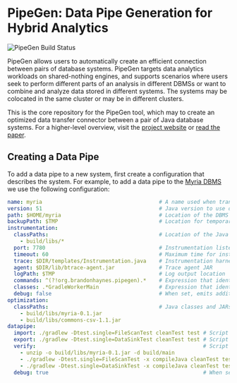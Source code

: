 # PipeGen: Data Pipe Generation for Hybrid Analytics

![PipeGen Build Status](https://travis-ci.org/uwdb/pipegen.svg?branch=master "Build Status")

PipeGen allows users to automatically create an efficient connection between pairs of database systems. PipeGen targets data analytics workloads on shared-nothing engines, and supports scenarios where users seek to perform different parts of an analysis in different DBMSs or want to combine and analyze data stored in different systems. The systems may be colocated in the same cluster or may be in different clusters.

This is the core repository for the PipeGen tool, which may to create an optimized data transfer connector between a pair of Java database systems.  For a higher-level overview, visit the [project website](http://db.cs.washington.edu/projects/pipegen) or [read the paper](https://arxiv.org/pdf/1605.01664v2.pdf).

## Creating a Data Pipe

To add a data pipe to a new system, first create a configuration that describes the system.  For example, to add a data pipe to the [Myria DBMS](http://myria.cs.washington.edu/) we use the following configuration:

```YAML
name: myria 									# A name used when transferring data to this DBMS
version: 51										# Java version to use during instrumentation
path: $HOME/myria 								# Location of the DBMS being modified
backupPath: $TMP 								# Location for temporary files during instrumentation and optimization
instrumentation:
  classPaths:									# Location of the Java classes and JARs being instrumented
    - build/libs/*
  port: 7780									# Instrumentation listener port
  timeout: 60									# Maximum time for instrumentation to complete
  trace: $DIR/templates/Instrumentation.java 	# Instrumentation harness file
  agent: $DIR/lib/btrace-agent.jar 				# Trace agent JAR
  logPath: $TMP 								# Log output location
  commands: ^(?!org.brandonhaynes.pipegen).*    # Expression that identifies JVM command lines to consider for instrumentation
  classes: .*GradleWorkerMain					# Expression that identifies JVM classes to consider for instrumentation
  debug: false									# When set, emits additional debugging information at runtime
optimization:
  classPaths:									# Java classes and JARs to consider during optimization
    - build/libs/myria-0.1.jar
    - build/libs/commons-csv-1.1.jar
datapipe:
  import: ./gradlew -Dtest.single=FileScanTest cleanTest test # Script to execute during import data pipe creation
  export: ./gradlew -Dtest.single=DataSinkTest cleanTest test # Script to execute during export data pipe creation
  verify:													  # Script to verify data pipe creation
    - unzip -o build/libs/myria-0.1.jar -d build/main
    - ./gradlew -Dtest.single=FileScanTest -x compileJava cleanTest test
    - ./gradlew -Dtest.single=DataSinkTest -x compileJava cleanTest test
  debug: true												  # When set, emit additional debugging information
```

